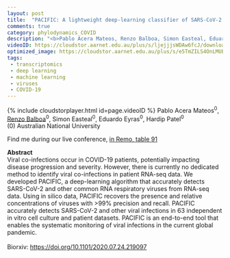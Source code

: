 ```yaml
---
layout: post
title:  "PACIFIC: A lightweight deep-learning classifier of SARS-CoV-2 and co-infecting RNA viruses"
comments: true
category: phylodynamics_COVID
description: "<b>Pablo Acera Mateos, Renzo Balboa, Simon Easteal, Eduardo Eyras, Hardip Patel</b><br/>Viral co-infections occur in COVID-19 patients, po..."
videoID: https://cloudstor.aarnet.edu.au/plus/s/ljejjjsWDAw6fcJ/download
optimized_image: https://cloudstor.aarnet.edu.au/plus/s/e5TmZILS4OnLMUE/download
tags:
 - transcriptomics
 - deep learning
 - machine learning
 - viruses
 - COVID-19
---
```

{% include cloudstorplayer.html id=page.videoID %}
Pablo Acera Mateos<sup>0</sup>, <u>Renzo Balboa</u><sup>0</sup>, Simon Easteal<sup>0</sup>, Eduardo Eyras<sup>0</sup>, Hardip Patel<sup>0</sup><br/>
\(0\) Australian National University

Find me during our live conference, [in Remo, table 91](https://remo.co)

<b>Abstract</b><br/>
Viral co-infections occur in COVID-19 patients, potentially impacting disease progression and severity. However, there is currently no dedicated method to identify viral co-infections in patient RNA-seq data. We developed PACIFIC, a deep-learning algorithm that accurately detects SARS-CoV-2 and other common RNA respiratory viruses from RNA-seq data. Using in silico data, PACIFIC recovers the presence and relative concentrations of viruses with &gt;99% precision and recall. PACIFIC accurately detects SARS-CoV-2 and other viral infections in 63 independent in vitro cell culture and patient datasets. PACIFIC is an end-to-end tool that enables the systematic monitoring of viral infections in the current global pandemic.<br/><br/>Biorxiv: https://doi.org/10.1101/2020.07.24.219097
